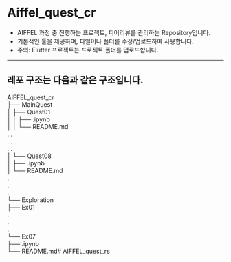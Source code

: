 # Aiffel_quest_cr

- AIFFEL 과정 중 진행하는 프로젝트, 피어리뷰를 관리하는 Repository입니다.
- 기본적인 툴을 제공하며, 파일이나 폴더를 수정/업로드하여 사용합니다.
- 주의: Flutter 프로젝트는 프로젝트 폴더를 업로드합니다.

---

## 레포 구조는 다음과 같은 구조입니다.
AIFFEL_quest_cr  
├── MainQuest  
│   ├── Quest01  
│   │   ├── .ipynb  
│   │   └── README.md  
.		.  
.		.  
.		.  
│   └── Quest08  
│       ├── .ipynb  
│       └── README.md  
.  
.  
.  
└── Exploration  
    ├── Ex01  
    .  
    .  
    .  
    └── Ex07  
        ├── .ipynb  
        └── README.md# AIFFEL_quest_rs  
